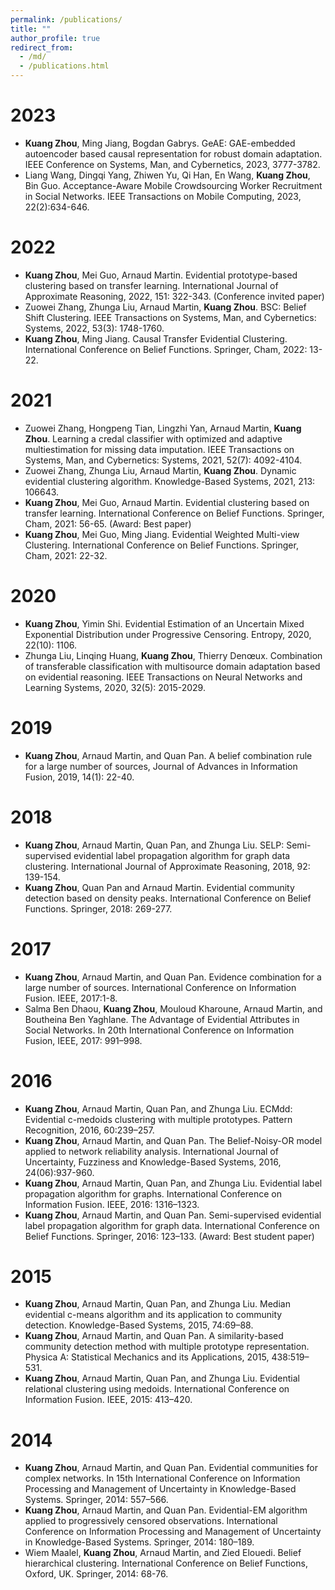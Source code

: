 ```yaml
---
permalink: /publications/
title: ""
author_profile: true
redirect_from: 
  - /md/
  - /publications.html
---
```


# 2023

- **Kuang Zhou**, Ming Jiang, Bogdan Gabrys. GeAE: GAE-embedded autoencoder based causal representation for robust domain adaptation. IEEE Conference on Systems, Man, and Cybernetics, 2023, 3777-3782.
- Liang Wang, Dingqi Yang, Zhiwen Yu, Qi Han, En Wang, **Kuang Zhou**, Bin Guo. Acceptance-Aware Mobile Crowdsourcing Worker Recruitment in Social Networks. IEEE Transactions on Mobile Computing, 2023, 22(2):634-646.

# 2022

- **Kuang Zhou**, Mei Guo, Arnaud Martin. Evidential prototype-based clustering based on transfer learning. International Journal of Approximate Reasoning, 2022, 151: 322-343. (Conference invited paper)
- Zuowei Zhang, Zhunga Liu, Arnaud Martin, **Kuang Zhou**. BSC: Belief Shift Clustering. IEEE Transactions on Systems, Man, and Cybernetics: Systems, 2022, 53(3): 1748-1760.
- **Kuang Zhou**, Ming Jiang. Causal Transfer Evidential Clustering. International Conference on Belief Functions. Springer, Cham, 2022: 13-22.

# 2021

- Zuowei Zhang, Hongpeng Tian, Lingzhi Yan, Arnaud Martin, **Kuang Zhou**. Learning a credal classifier with optimized and adaptive multiestimation for missing data imputation. IEEE Transactions on Systems, Man, and Cybernetics: Systems, 2021, 52(7): 4092-4104.
- Zuowei Zhang, Zhunga Liu, Arnaud Martin, **Kuang Zhou**. Dynamic evidential clustering algorithm. Knowledge-Based Systems, 2021, 213: 106643.
- **Kuang Zhou**, Mei Guo, Arnaud Martin. Evidential clustering based on transfer learning. International Conference on Belief Functions. Springer, Cham, 2021: 56-65. (Award: Best paper)
- **Kuang Zhou**, Mei Guo, Ming Jiang. Evidential Weighted Multi-view Clustering. International Conference on Belief Functions. Springer, Cham, 2021: 22-32.

# 2020

- **Kuang Zhou**, Yimin Shi. Evidential Estimation of an Uncertain Mixed Exponential Distribution under Progressive Censoring. Entropy, 2020, 22(10): 1106.
- Zhunga Liu, Linqing Huang, **Kuang Zhou**, Thierry Denœux. Combination of transferable classification with multisource domain adaptation based on evidential reasoning. IEEE Transactions on Neural Networks and Learning Systems, 2020, 32(5): 2015-2029.

# 2019

- **Kuang Zhou**, Arnaud Martin, and Quan Pan. A belief combination rule for a large number of sources, Journal of Advances in Information Fusion, 2019, 14(1): 22-40.

# 2018

- **Kuang Zhou**, Arnaud Martin, Quan Pan, and Zhunga Liu. SELP: Semi-supervised evidential label propagation algorithm for graph data clustering. International Journal of Approximate Reasoning, 2018, 92: 139-154.
- **Kuang Zhou**, Quan Pan and Arnaud Martin. Evidential community detection based on density peaks. International Conference on Belief Functions. Springer, 2018: 269-277.


# 2017

- **Kuang Zhou**, Arnaud Martin, and Quan Pan. Evidence combination for a large number of sources. International Conference on Information Fusion. IEEE, 2017:1-8.
- Salma Ben Dhaou, **Kuang Zhou**, Mouloud Kharoune, Arnaud Martin, and Boutheina Ben Yaghlane. The Advantage of Evidential Attributes in Social Networks. In 20th International Conference on Information Fusion, IEEE, 2017: 991–998.

# 2016

- **Kuang Zhou**, Arnaud Martin, Quan Pan, and Zhunga Liu. ECMdd: Evidential c-medoids clustering with multiple prototypes. Pattern Recognition, 2016, 60:239–257.
- **Kuang Zhou**, Arnaud Martin, and Quan Pan. The Belief-Noisy-OR model applied to network reliability analysis. International Journal of Uncertainty, Fuzziness and Knowledge-Based Systems, 2016, 24(06):937-960.
- **Kuang Zhou**, Arnaud Martin, Quan Pan, and Zhunga Liu. Evidential label propagation algorithm for graphs. International Conference on Information Fusion. IEEE, 2016: 1316–1323.
- **Kuang Zhou**, Arnaud Martin, and Quan Pan. Semi-supervised evidential label propagation algorithm for graph data. International Conference on Belief Functions. Springer, 2016: 123–133. (Award: Best student paper)

# 2015

- **Kuang Zhou**, Arnaud Martin, Quan Pan, and Zhunga Liu. Median evidential c-means algorithm and its application to community detection. Knowledge-Based Systems, 2015, 74:69–88.
- **Kuang Zhou**, Arnaud Martin, and Quan Pan. A similarity-based community detection method with multiple prototype representation. Physica A: Statistical Mechanics and its Applications, 2015, 438:519–531.
- **Kuang Zhou**, Arnaud Martin, Quan Pan, and Zhunga Liu. Evidential relational clustering using medoids. International Conference on Information Fusion. IEEE, 2015: 413–420.

# 2014

- **Kuang Zhou**, Arnaud Martin, and Quan Pan. Evidential communities for complex networks. In 15th International Conference on Information Processing and Management of Uncertainty in Knowledge-Based Systems. Springer, 2014: 557–566.
- **Kuang Zhou**, Arnaud Martin, and Quan Pan. Evidential-EM algorithm applied to progressively censored observations. International Conference on Information Processing and Management of Uncertainty in Knowledge-Based Systems. Springer, 2014: 180–189.
- Wiem Maalel, **Kuang Zhou**, Arnaud Martin, and Zied Elouedi. Belief hierarchical clustering. International Conference on Belief Functions, Oxford, UK. Springer, 2014: 68-76.



